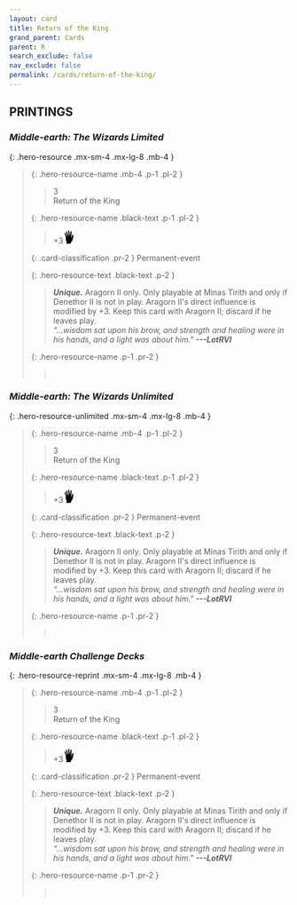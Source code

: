 ```yaml
---
layout: card
title: Return of the King
grand_parent: Cards
parent: R
search_exclude: false
nav_exclude: false
permalink: /cards/return-of-the-king/
---
```


## PRINTINGS


### _Middle-earth: The Wizards Limited_

{: .hero-resource .mx-sm-4 .mx-lg-8 .mb-4 }
> {: .hero-resource-name .mb-4 .p-1 .pl-2 }
> > <div class="card-mp">3</div>
> > <div class="card-name">Return of the King</div>
>
> {: .hero-resource-name .black-text .p-1 .pl-2 }
> > +3![](/assets/images/di.svg)
>
> {: .card-classification .pr-2 }
> Permanent-event
>
> {: .hero-resource-text .black-text .p-2 }
> > _**Unique.**_ Aragorn II only. Only playable at Minas Tirith and only if Denethor II is not in play. Aragorn II's direct influence is modified by +3. Keep this card with Aragorn II; discard if he leaves play. <br>_“...wisdom sat upon his brow, and strength and healing were in his hands, and a light was about him."_ ***---LotRVI***  
> 
> {: .hero-resource-name .p-1 .pr-2 }
> > <div class="card-shield"></div>
> > <div class="card-corruption">&nbsp;</div>

### _Middle-earth: The Wizards Unlimited_

{: .hero-resource-unlimited .mx-sm-4 .mx-lg-8 .mb-4 }
> {: .hero-resource-name .mb-4 .p-1 .pl-2 }
> > <div class="card-mp">3</div>
> > <div class="card-name">Return of the King</div>
>
> {: .hero-resource-name .black-text .p-1 .pl-2 }
> > +3![](/assets/images/di.svg)
>
> {: .card-classification .pr-2 }
> Permanent-event
>
> {: .hero-resource-text .black-text .p-2 }
> > _**Unique.**_ Aragorn II only. Only playable at Minas Tirith and only if Denethor II is not in play. Aragorn II's direct influence is modified by +3. Keep this card with Aragorn II; discard if he leaves play. <br>_“...wisdom sat upon his brow, and strength and healing were in his hands, and a light was about him."_ ***---LotRVI***  
> 
> {: .hero-resource-name .p-1 .pr-2 }
> > <div class="card-shield"></div>
> > <div class="card-corruption">&nbsp;</div>

### _Middle-earth Challenge Decks_

{: .hero-resource-reprint .mx-sm-4 .mx-lg-8 .mb-4 }
> {: .hero-resource-name .mb-4 .p-1 .pl-2 }
> > <div class="card-mp">3</div>
> > <div class="card-name">Return of the King</div>
>
> {: .hero-resource-name .black-text .p-1 .pl-2 }
> > +3![](/assets/images/di.svg)
>
> {: .card-classification .pr-2 }
> Permanent-event
>
> {: .hero-resource-text .black-text .p-2 }
> > _**Unique.**_ Aragorn II only. Only playable at Minas Tirith and only if Denethor II is not in play. Aragorn II's direct influence is modified by +3. Keep this card with Aragorn II; discard if he leaves play. <br>_“...wisdom sat upon his brow, and strength and healing were in his hands, and a light was about him."_ ***---LotRVI***  
> 
> {: .hero-resource-name .p-1 .pr-2 }
> > <div class="card-shield"></div>
> > <div class="card-corruption">&nbsp;</div>
